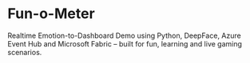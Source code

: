 # Fun-o-Meter
Realtime Emotion-to-Dashboard Demo using Python, DeepFace, Azure Event Hub and Microsoft Fabric – built for fun, learning and live gaming scenarios.
